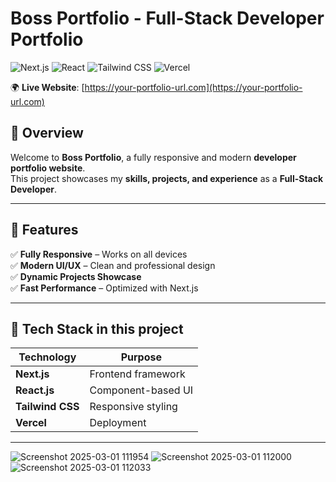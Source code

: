 # Boss Portfolio - Full-Stack Developer Portfolio

![Next.js](https://img.shields.io/badge/Frontend-Next.js-black?style=flat-square)
![React](https://img.shields.io/badge/Frontend-React-blue?style=flat-square)
![Tailwind CSS](https://img.shields.io/badge/Styling-TailwindCSS-blue?style=flat-square)
![Vercel](https://img.shields.io/badge/Deployment-Vercel-black?style=flat-square&logo=vercel)

🌍 **Live Website**: [https://your-portfolio-url.com](https://your-portfolio-url.com)  

## 📖 Overview
Welcome to **Boss Portfolio**, a fully responsive and modern **developer portfolio website**.  
This project showcases my **skills, projects, and experience** as a **Full-Stack Developer**.

---

## 📌 Features
✅ **Fully Responsive** – Works on all devices  
✅ **Modern UI/UX** – Clean and professional design  
✅ **Dynamic Projects Showcase**  
✅ **Fast Performance** – Optimized with Next.js  

---

## 🎨 Tech Stack in this project
| **Technology**  | **Purpose**  |
|-----------------|-------------|
| **Next.js**     | Frontend framework |
| **React.js**    | Component-based UI |
| **Tailwind CSS** | Responsive styling |
| **Vercel**      | Deployment |

---
![Screenshot 2025-03-01 111954](https://github.com/user-attachments/assets/381299b2-252e-4fe1-89f1-59afa34ca753)
![Screenshot 2025-03-01 112000](https://github.com/user-attachments/assets/4b34a00c-c073-43aa-b7e2-9acbc25d5e72)![Screenshot 2025-03-01 112033](https://github.com/user-attachments/assets/8ff45f3e-67c3-4d38-abab-da1cdc2bebc6)


